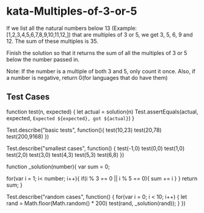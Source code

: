 # kata-Multiples-of-3-or-5



If we list all the natural numbers below 13 (Example: [1,2,3,4,5,6,7,8,9,10,11,12,]) that are multiples of 3 or 5, we get 3, 5, 6, 9 and 12. The sum of these multiples is 35.

Finish the solution so that it returns the sum of all the multiples of 3 or 5 below the number passed in.

Note: If the number is a multiple of both 3 and 5, only count it once. Also, if a number is negative, return 0(for languages that do have them)








Test Cases
-
function test(n, expected) {
  let actual = solution(n)
  Test.assertEquals(actual, expected, `Expected ${expected}, got ${actual}`)
}

Test.describe("basic tests", function(){
  test(10,23)
  test(20,78)
  test(200,9168)
})

Test.describe("smallest cases", function() {
  test(-1,0)
  test(0,0)
  test(1,0)
  test(2,0)
  test(3,0)
  test(4,3)
  test(5,3)
  test(6,8)
})

function _solution(number){
  var sum = 0;
  
  for(var i = 1; i< number; i++){
    if(i % 3 == 0 || i % 5 == 0){
      sum += i
    }
  }
  return sum;
}

Test.describe("random cases", function() {
  for(var i = 0; i < 10; i++) {
    let rand = Math.floor(Math.random() * 200)
    test(rand, _solution(rand));
  }
})

